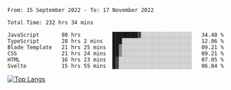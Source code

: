 <!--START_SECTION:waka-->

```text
From: 15 September 2022 - To: 17 November 2022

Total Time: 232 hrs 34 mins

JavaScript       80 hrs          ████████▓░░░░░░░░░░░░░░░░   34.40 %
TypeScript       28 hrs 2 mins   ███░░░░░░░░░░░░░░░░░░░░░░   12.06 %
Blade Template   21 hrs 25 mins  ██▒░░░░░░░░░░░░░░░░░░░░░░   09.21 %
CSS              21 hrs 24 mins  ██▒░░░░░░░░░░░░░░░░░░░░░░   09.21 %
HTML             16 hrs 23 mins  █▓░░░░░░░░░░░░░░░░░░░░░░░   07.05 %
Svelte           15 hrs 55 mins  █▓░░░░░░░░░░░░░░░░░░░░░░░   06.84 %
```

<!--END_SECTION:waka-->

[![Top Langs](https://github-readme-stats.vercel.app/api/top-langs/?username=mikhael7&layout=compact&theme=rose_pine)](https://github.com/anuraghazra/github-readme-stats)

<!--
**mikhael7/mikhael7** is a ✨ _special_ ✨ repository because its `README.md` (this file) appears on your GitHub profile.

Here are some ideas to get you started:

- 🔭 I’m currently working on ...
- 🌱 I’m currently learning ...
- 👯 I’m looking to collaborate on ...
- 🤔 I’m looking for help with ...
- 💬 Ask me about ...
- 📫 How to reach me: ...
- 😄 Pronouns: ...
- ⚡ Fun fact: ...
-->


